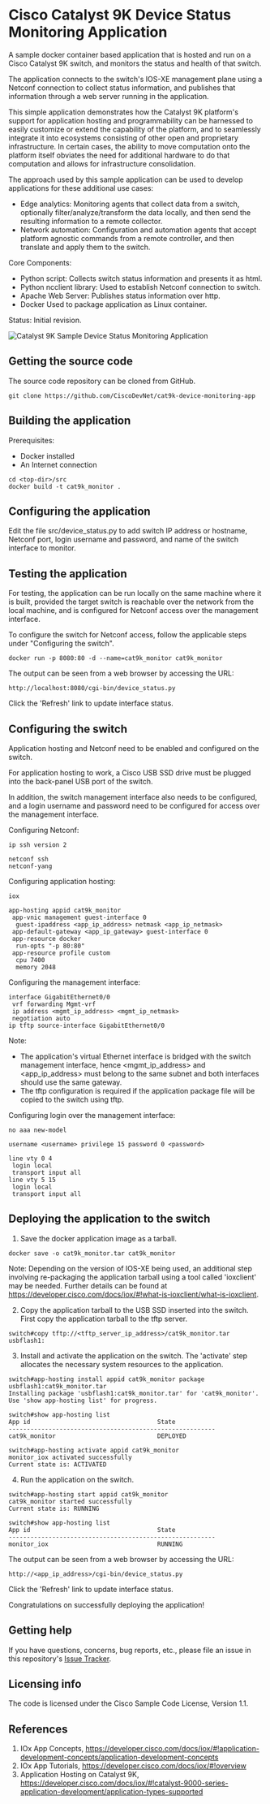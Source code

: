 # Cisco Catalyst 9K Device Status Monitoring Application

A sample docker container based application that is hosted and run on a Cisco Catalyst 9K switch, and monitors the status and health of that switch.

The application connects to the switch's IOS-XE management plane using a Netconf connection to collect status information, and publishes that information through a web server running in the application.

This simple application demonstrates how the Catalyst 9K platform's support for application hosting and programmability can be harnessed to easily customize or extend the capability of the platform, and to seamlessly integrate it into ecosystems consisting of other open and proprietary infrastructure. In certain cases, the ability to move computation onto the platform itself obviates the need for additional hardware to do that computation and allows for infrastructure consolidation.

The approach used by this sample application can be used to develop applications for these additional use cases:
- Edge analytics: Monitoring agents that collect data from a switch, optionally filter/analyze/transform the data locally, and then send the resulting information to a remote collector.
- Network automation: Configuration and automation agents that accept platform agnostic commands from a remote controller, and then translate and apply them to the switch.

Core Components:
- Python script:
    Collects switch status information and presents it as html.
- Python ncclient library:
    Used to establish Netconf connection to switch.
- Apache Web Server:
    Publishes status information over http.
- Docker
    Used to package application as Linux container.

Status:
Initial revision.

![Catalyst 9K Sample Device Status Monitoring Application](/images/cat9k_device_status_monitoring_app.jpg)


## Getting the source code

The source code repository can be cloned from GitHub.

```
git clone https://github.com/CiscoDevNet/cat9k-device-monitoring-app
```


## Building the application

Prerequisites:
- Docker installed
- An Internet connection

```
cd <top-dir>/src
docker build -t cat9k_monitor .
```


## Configuring the application

Edit the file src/device_status.py to add switch IP address or hostname, Netconf port, login username and password, and name of the switch interface to monitor.


## Testing the application

For testing, the application can be run locally on the same machine where it is built, provided the target switch is reachable over the network from the local machine, and is configured for Netconf access over the management interface.

To configure the switch for Netconf access, follow the applicable steps under "Configuring the switch".

```
docker run -p 8080:80 -d --name=cat9k_monitor cat9k_monitor
```

The output can be seen from a web browser by accessing the URL:
```
http://localhost:8080/cgi-bin/device_status.py
```
Click the 'Refresh' link to update interface status.


## Configuring the switch

Application hosting and Netconf need to be enabled and configured on the switch.

For application hosting to work, a Cisco USB SSD drive must be plugged into the back-panel USB port of the switch.

In addition, the switch management interface also needs to be configured, and a login username and password need to be configured for access over the management interface.

Configuring Netconf:
```
ip ssh version 2

netconf ssh
netconf-yang
```

Configuring application hosting:
```
iox

app-hosting appid cat9k_monitor
 app-vnic management guest-interface 0
  guest-ipaddress <app_ip_address> netmask <app_ip_netmask>
 app-default-gateway <app_ip_gateway> guest-interface 0
 app-resource docker
  run-opts "-p 80:80"
 app-resource profile custom
  cpu 7400
  memory 2048
```

Configuring the management interface:
```
interface GigabitEthernet0/0
 vrf forwarding Mgmt-vrf
 ip address <mgmt_ip_address> <mgmt_ip_netmask>
 negotiation auto
ip tftp source-interface GigabitEthernet0/0

```
Note:
- The application's virtual Ethernet interface is bridged with the switch management interface, hence <mgmt_ip_address> and <app_ip_address> must belong to the same subnet and both interfaces should use the same gateway.
- The tftp configuration is required if the application package file will be copied to the switch using tftp.

Configuring login over the management interface:
```
no aaa new-model

username <username> privilege 15 password 0 <password>

line vty 0 4
 login local
 transport input all
line vty 5 15
 login local
 transport input all
```


## Deploying the application to the switch

1. Save the docker application image as a tarball.
```
docker save -o cat9k_monitor.tar cat9k_monitor
```
Note: Depending on the version of IOS-XE being used, an additional step involving re-packaging the application tarball using a tool called 'ioxclient' may be needed. Further details can be found at https://developer.cisco.com/docs/iox/#!what-is-ioxclient/what-is-ioxclient.

2. Copy the application tarball to the USB SSD inserted into the switch.
First copy the application tarball to the tftp server.
```
switch#copy tftp://<tftp_server_ip_address>/cat9k_monitor.tar usbflash1:
```

3. Install and activate the application on the switch.
The 'activate' step allocates the necessary system resources to the application.
```
switch#app-hosting install appid cat9k_monitor package usbflash1:cat9k_monitor.tar
Installing package 'usbflash1:cat9k_monitor.tar' for 'cat9k_monitor'. Use 'show app-hosting list' for progress.

switch#show app-hosting list                                                      
App id                                   State
---------------------------------------------------------
cat9k_monitor                            DEPLOYED

switch#app-hosting activate appid cat9k_monitor
monitor_iox activated successfully
Current state is: ACTIVATED
```

4. Run the application on the switch.
```
switch#app-hosting start appid cat9k_monitor
cat9k_monitor started successfully
Current state is: RUNNING

switch#show app-hosting list                    
App id                                   State
---------------------------------------------------------
monitor_iox                              RUNNING
```

The output can be seen from a web browser by accessing the URL:
```
http://<app_ip_address>/cgi-bin/device_status.py
```
Click the 'Refresh' link to update interface status.

Congratulations on successfully deploying the application!


## Getting help

If you have questions, concerns, bug reports, etc., please file an issue in this repository's [Issue Tracker](https://github.com/CiscoDevNet/cat9k-device-monitoring-app/issues).


## Licensing info

The code is licensed under the Cisco Sample Code License, Version 1.1.


## References

1. IOx App Concepts, https://developer.cisco.com/docs/iox/#!application-development-concepts/application-development-concepts
2. IOx App Tutorials, https://developer.cisco.com/docs/iox/#!overview
3. Application Hosting on Catalyst 9K, https://developer.cisco.com/docs/iox/#!catalyst-9000-series-application-development/application-types-supported

